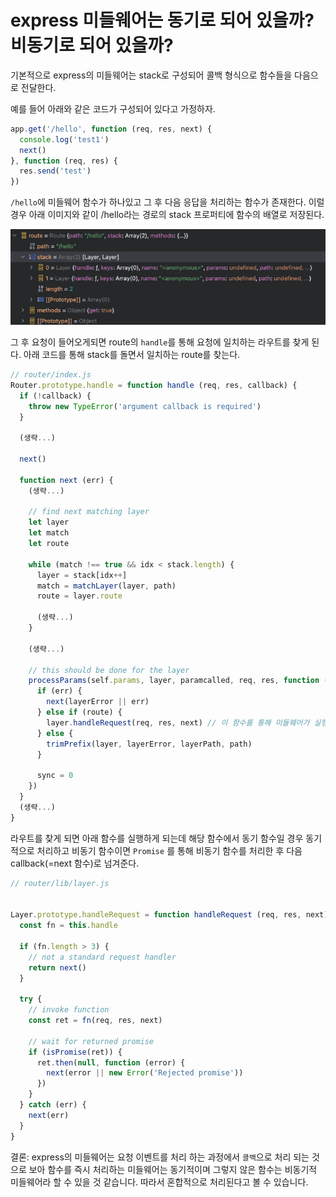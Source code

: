 # express 미들웨어는 동기로 되어 있을까? 비동기로 되어 있을까?
기본적으로 express의 미들웨어는 stack로 구성되어 콜백 형식으로 함수들을 다음으로 전달한다.

예를 들어 아래와 같은 코드가 구성되어 있다고 가정하자.
```javascript
app.get('/hello', function (req, res, next) {
  console.log('test1')
  next()
}, function (req, res) {
  res.send('test')
})
```

`/hello`에 미들웨어 함수가 하나있고 그 후 다음 응답을 처리하는 함수가 존재한다.
이럴 경우 아래 이미지와 같이 /hello라는 경로의 stack 프로퍼티에 함수의 배열로 저장된다.

![route 객체](./img1.png)

그 후 요청이 들어오게되면 route의 `handle`를 통해 요청에 일치하는 라우트를 찾게 된다.
아래 코드를 통해 stack를 돌면서 일치하는 route를 찾는다.

```javascript
// router/index.js
Router.prototype.handle = function handle (req, res, callback) {
  if (!callback) {
    throw new TypeError('argument callback is required')
  }

  (생략...)

  next()

  function next (err) {
    (생략...)

    // find next matching layer
    let layer
    let match
    let route

    while (match !== true && idx < stack.length) {
      layer = stack[idx++]
      match = matchLayer(layer, path)
      route = layer.route

      (생략...)
    }

    (생략...)

    // this should be done for the layer
    processParams(self.params, layer, paramcalled, req, res, function (err) {
      if (err) {
        next(layerError || err)
      } else if (route) {
        layer.handleRequest(req, res, next) // 이 함수를 통해 미들웨어가 실행됨
      } else {
        trimPrefix(layer, layerError, layerPath, path)
      }

      sync = 0
    })
  }
  (생략...)
}
```

라우트를 찾게 되면 아래 함수를 실행하게 되는데 해당 함수에서 동기 함수일 경우 동기적으로 처리하고
비동기 함수이면 `Promise` 를 통해 비동기 함수를 처리한 후 다음 callback(=next 함수)로 넘겨준다.

```javascript
// router/lib/layer.js


Layer.prototype.handleRequest = function handleRequest (req, res, next) {
  const fn = this.handle

  if (fn.length > 3) {
    // not a standard request handler
    return next()
  }

  try {
    // invoke function
    const ret = fn(req, res, next)

    // wait for returned promise
    if (isPromise(ret)) {
      ret.then(null, function (error) {
        next(error || new Error('Rejected promise'))
      })
    }
  } catch (err) {
    next(err)
  }
}
```

결론: express의 미들웨어는 요청 이벤트를 처리 하는 과정에서 `콜백`으로 처리 되는 것으로 보아 함수를 즉시 처리하는 미들웨어는 동기적이며 그렇지 않은 함수는 비동기적 미들웨어라 할 수 있을 것 같습니다. 따라서 혼합적으로 처리된다고 볼 수 있습니다.
